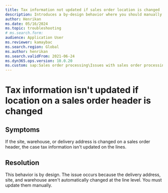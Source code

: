 ```yaml
--- 
title: Tax information not updated if sales order location is changed 
description: Introduces a by-design behavior where you should manually update tax information if the site, warehouse, or delivery address is changed on a sales order header.
author: Henrikan 
ms.date: 05/16/2024
ms.topic: troubleshooting 
# ms.search.form: 
audience: Application User 
ms.reviewer: kamaybac
ms.search.region: Global 
ms.author: henrikan 
ms.search.validFrom: 2021-06-24 
ms.dyn365.ops.version: 10.0.20 
ms.custom: sap:Sales order processing\Issues with sales order processing
--- 
```


# Tax information isn't updated if location on a sales order header is changed

## Symptoms

If the site, warehouse, or delivery address is changed on a sales order header, the case tax information isn't updated on the lines.

## Resolution

This behavior is by design. The issue occurs because the delivery address, site, and warehouse aren't automatically changed at the line level. You must update them manually.
